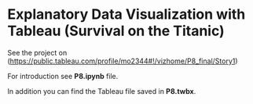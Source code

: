 # Explanatory Data Visualization with Tableau (Survival on the Titanic)

See the project on (https://public.tableau.com/profile/mo2344#!/vizhome/P8_final/Story1)

For introduction see **P8.ipynb** file.

In addition you can find the Tableau file saved in **P8.twbx**.
